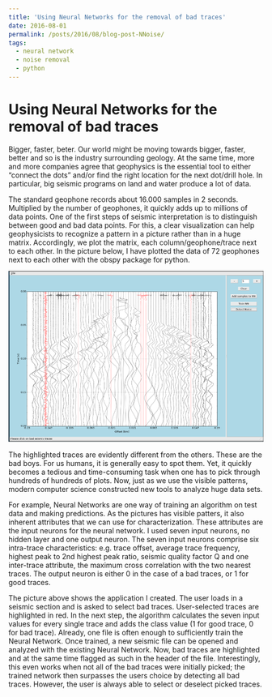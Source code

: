 ```yaml
---
title: 'Using Neural Networks for the removal of bad traces'
date: 2016-08-01
permalink: /posts/2016/08/blog-post-NNoise/
tags:
  - neural network
  - noise removal
  - python
---
```

Using Neural Networks for the removal of bad traces
======

Bigger, faster, beter. Our world might be moving towards bigger, faster, better and so is the industry surrounding geology. At the same time, more and more companies agree that geophysics is the essential tool to either “connect the dots” and/or find the right location for the next dot/drill hole. In particular, big seismic programs on land and water produce a lot of data.

The standard geophone records about 16.000 samples in 2 seconds. Multiplied by the number of geophones, it quickly adds up to millions of data points. One of the first steps of seismic interpretation is to distinguish between good and bad data points. For this, a clear visualization can help geophysicists to recognize a pattern in a picture rather than in a huge matrix. Accordingly, we plot the matrix, each column/geophone/trace next to each other. In the picture below, I have plotted the data of 72 geophones next to each other with the obspy package for python.

![Section plot](https://github.com/hansnpunkt/hansnpunkt.github.io/blob/master/_posts/images/noisy_seismic_dat.png)

The highlighted traces are evidently different from the others. These are the bad boys. For us humans, it is generally easy to spot them. Yet, it quickly becomes a tedious and time-consuming task when one has to pick through hundreds of hundreds of plots. Now, just as we use the visible patterns, modern computer science constructed new tools to analyze huge data sets.

For example, Neural Networks are one way of training an algorithm on test data and making predictions. As the pictures has visible patters, it also inherent attributes that we can use for characterization. These attributes are the input neurons for the neural network. I used seven input neurons, no hidden layer and one output neuron. The seven input neurons comprise six intra-trace characteristics: e.g. trace offset, average trace frequency, highest peak to 2nd highest peak ratio, seismic quality factor Q and one inter-trace attribute, the maximum cross correlation with the two nearest traces. The output neuron is either 0 in the case of a bad traces, or 1 for good traces.

The picture above shows the application I created. The user loads in a seismic section and is asked to select bad traces. User-selected traces are highlighted in red. In the next step, the algorithm calculates the seven input values for every single trace and adds the class value (1 for good trace, 0 for bad trace). Already, one file is often enough to sufficiently train the Neural Network. Once trained, a new seismic file can be opened and analyzed with the existing Neural Network. Now, bad traces are highlighted and at the same time flagged as such in the header of the file. Interestingly, this even works when not all of the bad traces were initially picked; the trained network then surpasses the users choice by detecting all bad traces. However, the user is always able to select or deselect picked traces. 